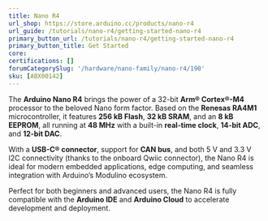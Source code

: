 ```yaml
---
title: Nano R4
url_shop: https://store.arduino.cc/products/nano-r4
url_guide: /tutorials/nano-r4/getting-started-nano-r4
primary_button_url: /tutorials/nano-r4/getting-started-nano-r4
primary_button_title: Get Started
core: 
certifications: []
forumCategorySlug: '/hardware/nano-family/nano-r4/190'
sku: [ABX00142]
---
```


The **Arduino Nano R4** brings the power of a 32-bit **Arm® Cortex®-M4** processor to the beloved Nano form factor. Based on the **Renesas RA4M1** microcontroller, it features **256 kB Flash**, **32 kB SRAM**, and an **8 kB EEPROM**, all running at **48 MHz** with a built-in **real-time clock**, **14-bit ADC**, and **12-bit DAC**.

With a **USB-C® connector**, support for **CAN bus**, and both 5 V and 3.3 V I2C connectivity (thanks to the onboard Qwiic connector), the Nano R4 is ideal for modern embedded applications, edge computing, and seamless integration with Arduino’s Modulino ecosystem.

Perfect for both beginners and advanced users, the Nano R4 is fully compatible with the **Arduino IDE** and **Arduino Cloud** to accelerate development and deployment.
